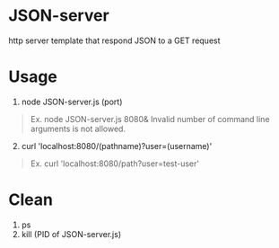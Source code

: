 # JSON-server
http server template that respond JSON to a GET request

# Usage
1. node JSON-server.js (port)
>Ex. node JSON-server.js 8080&
>Invalid number of command line arguments is not allowed.

2. curl 'localhost:8080/(pathname)?user=(username)'
>Ex. curl 'localhost:8080/path?user=test-user'

# Clean
1. ps
2. kill (PID of JSON-server.js)
